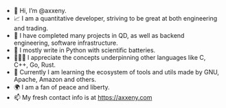 - 👋 Hi, I’m @axxeny.
- 📈 I am a quantitative developer, striving to be great at both engineering and trading.
- 🎱 I have completed many projects in QD, as well as backend engineering, software infrastructure.
- 🐍 I mostly write in Python with scientific batteries.
- 🤸🏻‍♂️ I appreciate the concepts underpinning other languages like C, C++, Go, Rust.
- 👀 Currently I am learning the ecosystem of tools and utils made by GNU, Apache, Amazon and others.
- 🌍 I am a fan of peace and liberty.
- 📫 My fresh contact info is at https://axxeny.com
